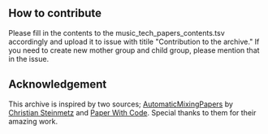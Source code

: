 ## How to contribute
Please fill in the contents to the music_tech_papers_contents.tsv accordingly and upload it to issue with titile "Contribution to the archive."
If you need to create new mother group and child group, please mention that in the issue. 

## Acknowledgement
This archive is inspired by two sources; [AutomaticMixingPapers](https://github.com/csteinmetz1/AutomaticMixingPapers) by [Christian Steinmetz](https://www.christiansteinmetz.com/) and [Paper With Code](https://paperswithcode.com/).
Special thanks to them for their amazing work.